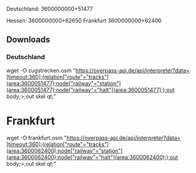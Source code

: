 Deutschland: 3600000000+51477


Hessen: 3600000000+62650
Frankfurt 3600000000+62400


## Downloads

### Deutschland
wget -O zugstrecken.osm "https://overpass-api.de/api/interpreter?data=[timeout:360];(relation["route"="tracks"](area:3600051477);node["railway"="station"](area:3600051477);node["railway"="halt"](area:3600051477););out body;>;out skel qt;"

# Frankfurt
wget -O frankfurt.osm "https://overpass-api.de/api/interpreter?data=[timeout:360];(relation["route"="tracks"](area:3600062400);node["railway"="station"](area:3600062400);node["railway"="halt"](area:3600062400););out body;>;out skel qt;"

